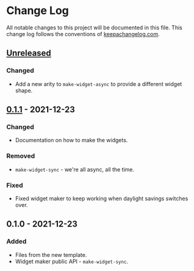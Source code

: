 # Change Log
All notable changes to this project will be documented in this file. This change log follows the conventions of [keepachangelog.com](http://keepachangelog.com/).

## [Unreleased]
### Changed
- Add a new arity to `make-widget-async` to provide a different widget shape.

## [0.1.1] - 2021-12-23
### Changed
- Documentation on how to make the widgets.

### Removed
- `make-widget-sync` - we're all async, all the time.

### Fixed
- Fixed widget maker to keep working when daylight savings switches over.

## 0.1.0 - 2021-12-23
### Added
- Files from the new template.
- Widget maker public API - `make-widget-sync`.

[Unreleased]: https://sourcehost.site/your-name/audio-analyzer/compare/0.1.1...HEAD
[0.1.1]: https://sourcehost.site/your-name/audio-analyzer/compare/0.1.0...0.1.1
